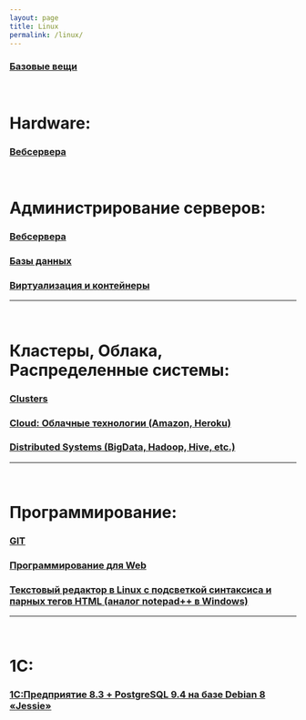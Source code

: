 ```yaml
---
layout: page
title: Linux
permalink: /linux/
---
```


### [Базовые вещи](/linux/basics/)


<br/>

# Hardware:

### [Вебсервера](/linux/webservers/)


<br/>

# Администрирование серверов:

### [Вебсервера](/linux/webservers/)

### [Базы данных](/linux/databases/)  

### [Виртуализация и контейнеры](/linux/virtual/)

______

<br/>

# Кластеры, Облака, Распределенные системы:

### [Clusters](/linux/clusters/)

### [Cloud: Облачные технологии (Amazon, Heroku)](/linux/cloud/)  

### [Distributed Systems (BigData, Hadoop, Hive, etc.)](/linux/distributed-systems/)  

______

<br/>

# Программирование:

### [GIT](/linux/dev/git/)

### [Программирование для Web](/linux/dev/)

### [Текстовый редактор в Linux с подсветкой синтаксиса и парных тегов HTML (аналог notepad++ в Windows)](/linux/editors/)



______

<br/>

# 1C:

### [1С:Предприятие 8.3 + PostgreSQL 9.4 на базе Debian 8 «Jessie»](http://nixway.org/how-to/1c-predpriyatie-8-3+postgresql-na-baze-debian-8-jessie/)
